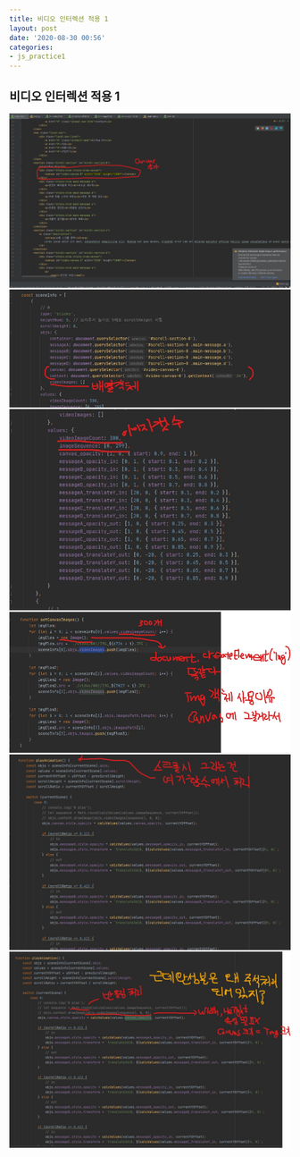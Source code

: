 ```yaml
---
title: 비디오 인터렉션 적용 1
layout: post
date: '2020-08-30 00:56'
categories:
- js_practice1
---
```


## 비디오 인터렉션 적용 1

![](/static/img/practice1/image10.jpg)
![](/static/img/practice1/image11.jpg)
![](/static/img/practice1/image12.jpg)
![](/static/img/practice1/image13.jpg)
![](/static/img/practice1/image14.jpg)
![](/static/img/practice1/image15.jpg)